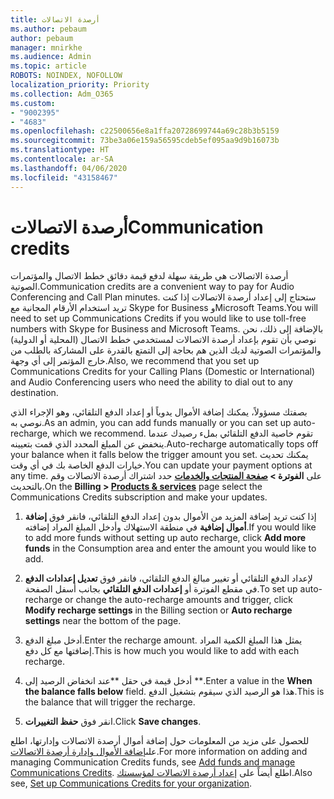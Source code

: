 ```yaml
---
title: أرصدة الاتصالات
ms.author: pebaum
author: pebaum
manager: mnirkhe
ms.audience: Admin
ms.topic: article
ROBOTS: NOINDEX, NOFOLLOW
localization_priority: Priority
ms.collection: Adm_O365
ms.custom:
- "9002395"
- "4683"
ms.openlocfilehash: c22500656e8a1ffa20728699744a69c28b3b5159
ms.sourcegitcommit: 73be3a06e159a56595cdeb5ef095aa9d9b16073b
ms.translationtype: HT
ms.contentlocale: ar-SA
ms.lasthandoff: 04/06/2020
ms.locfileid: "43158467"
---
```

# <a name="communication-credits"></a><span data-ttu-id="f3154-102">أرصدة الاتصالات</span><span class="sxs-lookup"><span data-stu-id="f3154-102">Communication credits</span></span>

<span data-ttu-id="f3154-103">أرصدة الاتصالات هي طريقة سهلة لدفع قيمة دقائق خطط الاتصال والمؤتمرات الصوتية.</span><span class="sxs-lookup"><span data-stu-id="f3154-103">Communication credits are a convenient way to pay for Audio Conferencing and Call Plan minutes.</span></span>  <span data-ttu-id="f3154-104">ستحتاج إلى إعداد أرصدة الاتصالات إذا كنت تريد استخدام الأرقام المجانية مع Skype for Business وMicrosoft Teams.</span><span class="sxs-lookup"><span data-stu-id="f3154-104">You will need to set up Communications Credits if you would like to use toll-free numbers with Skype for Business and Microsoft Teams.</span></span>  <span data-ttu-id="f3154-105">بالإضافة إلى ذلك، نحن نوصي بأن تقوم بإعداد أرصدة الاتصالات لمستخدمي خطط الاتصال (المحلية أو الدولية) والمؤتمرات الصوتية لديك الذين هم بحاجة إلى التمتع بالقدرة على المشاركة بالطلب من خارج المؤتمر إلى أي وجهة.</span><span class="sxs-lookup"><span data-stu-id="f3154-105">Also, we recommend that you set up Communications Credits for your Calling Plans (Domestic or International) and Audio Conferencing users who need the ability to dial out to any destination.</span></span>

<span data-ttu-id="f3154-106">بصفتك مسؤولاً، يمكنك إضافة الأموال يدوياً أو إعداد الدفع التلقائي، وهو الإجراء الذي نوصي به.</span><span class="sxs-lookup"><span data-stu-id="f3154-106">As an admin, you can add funds manually or you can set up auto-recharge, which we recommend.</span></span>  <span data-ttu-id="f3154-107">تقوم خاصية الدفع التلقائي بملء رصيدك عندما ينخفض عن المبلغ المحدد الذي قمت بتعيينه.</span><span class="sxs-lookup"><span data-stu-id="f3154-107">Auto-recharge automatically tops off your balance when it falls below the trigger amount you set.</span></span>  <span data-ttu-id="f3154-108">يمكنك تحديث خيارات الدفع الخاصة بك في أي وقت.</span><span class="sxs-lookup"><span data-stu-id="f3154-108">You can update your payment options at any time.</span></span> <span data-ttu-id="f3154-109">على **الفوترة > [صفحة المنتجات والخدمات](https://go.microsoft.com/fwlink/p/?linkid=842054)** حدد اشتراك أرصدة الاتصالات وقم بالتحديث.</span><span class="sxs-lookup"><span data-stu-id="f3154-109">On the **Billing > [Products & services](https://go.microsoft.com/fwlink/p/?linkid=842054)** page select the Communications Credits subscription and make your updates.</span></span>

1. <span data-ttu-id="f3154-110">إذا كنت تريد إضافة المزيد من الأموال بدون إعداد الدفع التلقائي، فانقر فوق **إضافة أموال إضافية** في منطقة الاستهلاك وأدخل المبلغ المراد إضافته.</span><span class="sxs-lookup"><span data-stu-id="f3154-110">If you would like to add more funds without setting up auto recharge, click **Add more funds** in the Consumption area and enter the amount you would like to add.</span></span>

2. <span data-ttu-id="f3154-111">لإعداد الدفع التلقائي أو تغيير مبالغ الدفع التلقائي، فانفر فوق **تعديل إعدادات الدفع** في مقطع الفوترة أو **إعدادات الدفع التلقائي** بجانب أسفل الصفحة.</span><span class="sxs-lookup"><span data-stu-id="f3154-111">To set up auto-recharge or change the auto-recharge amounts and trigger, click **Modify recharge settings** in the Billing section or **Auto recharge settings** near the bottom of the page.</span></span>  

3. <span data-ttu-id="f3154-112">أدخل مبلغ الدفع.</span><span class="sxs-lookup"><span data-stu-id="f3154-112">Enter the recharge amount.</span></span>  <span data-ttu-id="f3154-113">يمثل هذا المبلغ الكمية المراد إضافتها مع كل دفع.</span><span class="sxs-lookup"><span data-stu-id="f3154-113">This is how much you would like to add with each recharge.</span></span>  

4. <span data-ttu-id="f3154-114">أدخل قيمة في حقل \*\*عند انخفاض الرصيد إلى \*\*.</span><span class="sxs-lookup"><span data-stu-id="f3154-114">Enter a value in the **When the balance falls below** field.</span></span>  <span data-ttu-id="f3154-115">هذا هو الرصيد الذي سيقوم بتشغيل الدفع.</span><span class="sxs-lookup"><span data-stu-id="f3154-115">This is the balance that will trigger the recharge.</span></span>

5. <span data-ttu-id="f3154-116">انقر فوق **حفظ التغييرات**.</span><span class="sxs-lookup"><span data-stu-id="f3154-116">Click **Save changes**.</span></span>

<span data-ttu-id="f3154-117">للحصول على مزيد من المعلومات حول إضافة أموال أرصدة الاتصالات وإدارتها، اطلع على[إضافة الأموال وإدارة أرصدة الاتصالات](https://docs.microsoft.com/microsoftteams/add-funds-and-manage-communications-credits).</span><span class="sxs-lookup"><span data-stu-id="f3154-117">For more information on adding and managing Communication Credits funds, see [Add funds and manage Communications Credits](https://docs.microsoft.com/microsoftteams/add-funds-and-manage-communications-credits).</span></span> <span data-ttu-id="f3154-118">اطلع أيضاً على [إعداد أرصدة الاتصالات لمؤسستك](https://docs.microsoft.com/microsoftteams/set-up-communications-credits-for-your-organization).</span><span class="sxs-lookup"><span data-stu-id="f3154-118">Also see, [Set up Communications Credits for your organization](https://docs.microsoft.com/microsoftteams/set-up-communications-credits-for-your-organization).</span></span>
